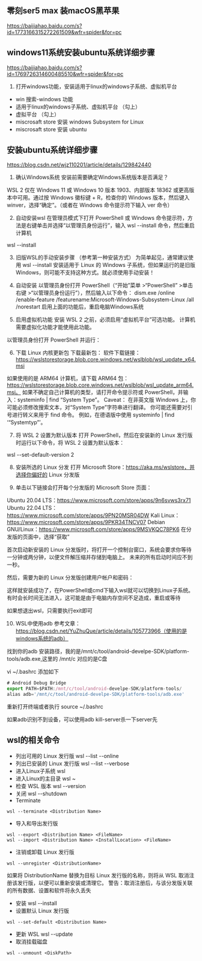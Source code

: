 
## 零刻ser5 max 装macOS黑苹果

https://baijiahao.baidu.com/s?id=1773166315272261509&wfr=spider&for=pc


## windows11系统安装ubuntu系统详细步骤

https://baijiahao.baidu.com/s?id=1769726314600485510&wfr=spider&for=pc

1. 打开windows功能，安装适用于linux的windows子系统、虚拟机平台

- win  搜索-windows 功能 
- 适用于linux的windows子系统、虚拟机平台 （勾上）
- 虚拟平台 （勾上）
- miscrosaft store 安装 windows Subsystem   for Linux 
- miscrosaft store 安装 ubuntu 
 
## 安装ubuntu系统详细步骤 

https://blog.csdn.net/wjz110201/article/details/129842440


1. 确认Windows系统
安装前需要确定Windows系统版本是否满足？

WSL 2 仅在 Windows 11 或 Windows 10 版本 1903、内部版本 18362 或更高版本中可用。通过按 Windows 徽标键 + R，检查你的 Windows 版本，然后键入 winver，选择“确定”。（或者在 Windows 命令提示符下输入 ver 命令）

2. 自动安装wsl
在管理员模式下打开 PowerShell 或 Windows 命令提示符，方法是右键单击并选择“以管理员身份运行”，输入 wsl --install 命令，然后重启计算机

wsl --install

3. 旧版WSL的手动安装步骤 （参考第一种安装方式）
为简单起见，通常建议使用 wsl --install 安装适用于 Linux 的 Windows 子系统，但如果运行的是旧版 Windows，则可能不支持这种方式。就必须使用手动安装！

4. 自动安装 以管理员身份打开 PowerShell（“开始”菜单 >“PowerShell” >单击右键 >“以管理员身份运行”），然后输入以下命令：
dism.exe /online /enable-feature /featurename:Microsoft-Windows-Subsystem-Linux /all /norestart
启用上面的功能后，重启电脑Windows系统

5. 启用虚拟机功能
安装 WSL 2 之前，必须启用“虚拟机平台”可选功能。 计算机需要虚拟化功能才能使用此功能。

以管理员身份打开 PowerShell 并运行：

6. 下载 Linux 内核更新包
   下载最新包：
软件下载链接：https://wslstorestorage.blob.core.windows.net/wslblob/wsl_update_x64.msi

如果使用的是 ARM64 计算机，请下载 ARM64 包：https://wslstorestorage.blob.core.windows.net/wslblob/wsl_update_arm64.msi。 如果不确定自己计算机的类型，请打开命令提示符或 PowerShell，并输入：systeminfo | find “System Type”。 Caveat： 在非英文版 Windows 上，你可能必须修改搜索文本，对“System Type”字符串进行翻译。 你可能还需要对引号进行转义来用于 find 命令。 例如，在德语版中使用 systeminfo | find ‘“Systemtyp”’。

7. 将 WSL 2 设置为默认版本
打开 PowerShell，然后在安装新的 Linux 发行版时运行以下命令，将 WSL 2 设置为默认版本：

wsl --set-default-version 2

8. 安装所选的 Linux 分发
打开 Microsoft Store：https://aka.ms/wslstore，并选择你偏好的 Linux 分发版

9. 单击以下链接会打开每个分发版的 Microsoft Store 页面：

Ubuntu 20.04 LTS：https://www.microsoft.com/store/apps/9n6svws3rx71
Ubuntu 22.04 LTS：https://www.microsoft.com/store/apps/9PN20MSR04DW
Kali Linux：https://www.microsoft.com/store/apps/9PKR34TNCV07
Debian GNU/Linux：https://www.microsoft.com/store/apps/9MSVKQC78PK6
在分发版的页面中，选择“获取”

首次启动新安装的 Linux 分发版时，将打开一个控制台窗口，系统会要求你等待一分钟或两分钟，以便文件解压缩并存储到电脑上。 未来的所有启动时间应不到一秒。

然后，需要为新的 Linux 分发版创建用户帐户和密码：

这样就安装成功了，在PowerShell或cmd下输入wsl就可以切换到Linux子系统。有时会长时间无法进入，这可能是由于电脑内存空间不足造成，重启或等待

如果想退出wsl，只需要执行exit即可

10. WSL中使用adb
参考文章：https://blog.csdn.net/YuZhuQue/article/details/105773966（使用的是windows系统的adb）

找到你的adb 安装路径，我的是/mnt/c/tool/android-develpe-SDK/platform-tools/adb.exe,这里的 /mnt/c 对应的是C盘

vi ~/.bashrc 添加如下

``` js
# Android Debug Bridge
export PATH=$PATH:/mnt/c/tool/android-develpe-SDK/platform-tools/
alias adb='/mnt/c/tool/android-develpe-SDK/platform-tools/adb.exe'
```
重新打开终端或者执行 source ~/.bashrc

如果adb识别不到设备，可以使用adb kill-server杀一下server先



## wsl的相关命令 
- 列出可用的 Linux 发行版
wsl --list --online
- 列出已安装的 Linux 发行版
wsl --list --verbose  
- 进入Linux子系统
wsl
- 进入Linux的主目录
wsl ~
- 检查 WSL 版本
wsl --version   
- 关闭
wsl --shutdown
- Terminate
```shell
wsl --terminate <Distribution Name>
```
- 导入和导出发行版
```shell
wsl --export <Distribution Name> <FileName>
wsl --import <Distribution Name> <InstallLocation> <FileName>
```
- 注销或卸载 Linux 发行版
```shell
wsl --unregister <DistributionName>

```
如果将 DistributionName 替换为目标 Linux 发行版的名称，则将从 WSL 取消注册该发行版，以便可以重新安装或清理它。 警告：取消注册后，与该分发版关联的所有数据、设置和软件将永久丢失
- 安装
wsl --install
- 设置默认 Linux 发行版
```shell
wsl --set-default <Distribution Name>
```
- 更新 WSL
wsl --update
- 取消挂载磁盘
```shell
wsl --unmount <DiskPath>
```